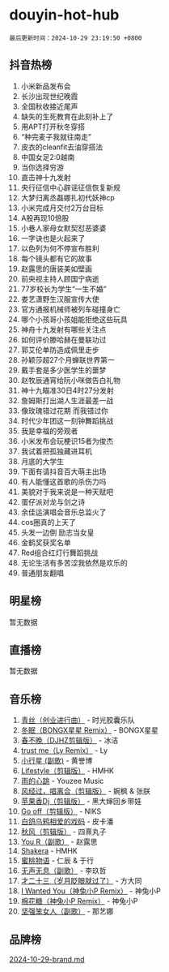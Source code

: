 # douyin-hot-hub

`最后更新时间：2024-10-29 23:19:50 +0800`

## 抖音热榜

1. 小米新品发布会
1. 长沙出现世纪晚霞
1. 全国秋收接近尾声
1. 缺失的生死教育在此刻补上了
1. 用APT打开秋冬穿搭
1. “种完麦子我就往南走”
1. 皮衣的cleanfit去油穿搭法
1. 中国女足2:0越南
1. 当你选择穷游
1. 直击神十九发射
1. 央行征信中心辟谣征信恢复新规
1. 大梦归离丞磊娜扎初代妖神cp
1. 小米完成月交付2万台目标
1. A股再现10倍股
1. 小巷人家母女默契怼恶婆婆
1. 一字诀也是火起来了
1. 以色列为何不停宣布胜利
1. 每个镜头都有它的故事
1. 赵露思的唐装美如壁画
1. 前央视主持人顾国宁病逝
1. 77岁校长为学生“一生不婚”
1. 娄艺潇野生汉服宣传大使
1. 官方通报机械师被列车碰撞身亡
1. 哪个小孩哥小孩姐能拒绝这些玩具
1. 神舟十九发射有哪些关注点
1. 如何评价滕哈赫在曼联功过
1. 郭艾伦单防造成佩里走步
1. 孙颖莎超27个月蝉联世界第一
1. 戴手套是多少医学生的噩梦
1. 赵牧辰通宵给阮小咪做告白礼物
1. 神十九瞄准30日4时27分发射
1. 詹姆斯打出湖人生涯最差一战
1. 像玫瑰错过花期 而我错过你
1. 时代少年团这一刻钟舞蹈挑战
1. 我是幸福的旁观者
1. 小米发布会玩梗识15者为俊杰
1. 我试着把孤独藏进耳机
1. 月底的大学生
1. 下面有请抖音百大萌主出场
1. 有人能懂这首歌的杀伤力吗
1. 美貌对于我来说是一种天赋吧
1. 蛋仔派对龙与剑之诗
1. 余佳运演唱会音乐总监火了
1. cos圈真的上天了
1. 头发一边倒 励志当女皇
1. 金鹤奖获奖名单
1. Red组合红灯行舞蹈挑战
1. 无论生活有多苦涩我依然是欢乐的
1. 普通朋友翻唱

## 明星榜

暂无数据

## 直播榜

暂无数据

## 音乐榜

1. [青丝（创业进行曲）](https://sf3-cdn-tos.douyinstatic.com/obj/tos-cn-ve-2774/ooYARJB5iBRNhCOkDsS3BAKW91CIMoQfwzwKLi) - 时光胶囊乐队
1. [冬眠（BONGX星星 Remix）](https://sf5-hl-cdn-tos.douyinstatic.com/obj/tos-cn-ve-2774/oMCfFFoE3LwQ7agAgOIG4ieExqkeAsxNBEkLdz) - BONGX星星
1. [春不晚（DJHZ剪辑版）](https://sf5-hl-cdn-tos.douyinstatic.com/obj/tos-cn-ve-2774/osEZa7YZ6wNo9QDABgfGFaCQKRQTNafsBJDnKt) - 冰洁
1. [trust me（Ly Remix）](https://sf5-hl-cdn-tos.douyinstatic.com/obj/tos-cn-ve-2774/oUo1M8fz5AfmMSExABQQKFE0eCMWgsiccfqrMA) - Ly
1. [小行星 (副歌)](https://sf5-hl-cdn-tos.douyinstatic.com/obj/tos-cn-ve-2774/oArWEvgkJwVsB0KMIw6iBsAoHAciIjJqzWeTQr) - 黄誉博
1. [Lifestyle（剪辑版）](https://sf5-hl-cdn-tos.douyinstatic.com/obj/tos-cn-ve-2774/owfqGgjwG3V5lCLaAIezFMeg3LtuKNBaZKgzPV) - HMHK
1. [雨的心跳](https://sf5-hl-cdn-tos.douyinstatic.com/obj/tos-cn-ve-2774/o0vI5NZuiJgxWIQQFhXO0RTrsiIAsBSiMIECz) - Youzee Music
1. [风经过，唱离合（剪辑版）](https://sf5-hl-cdn-tos.douyinstatic.com/obj/tos-cn-ve-2774/okllg5DG2MmUF3aiiDfBZx6ZLvfwOTtbCEAHyI) - 婉枫 & 张朕
1. [苹果香Dj（剪辑版）](https://sf5-hl-cdn-tos.douyinstatic.com/obj/tos-cn-ve-2774/oEeIEQbYGAOspCTRAIeYF4Ok8LgZ8NBaRe4ztR) - 黑大婶回乡带娃
1. [Go off（剪辑版）](https://sf3-cdn-tos.douyinstatic.com/obj/tos-cn-ve-2774/oYLJZTCGnIQBt2BsMBCFksOEMnDQesCr2gfZ7N) - NIKS
1. [白鸽乌鸦相爱的戏码](https://sf3-cdn-tos.douyinstatic.com/obj/tos-cn-ve-2774/oMVVEf6eDAOmFtNtCsEqKpIorBDM8Nkg6TZRqC) - 皮卡潘
1. [秋风（剪辑版）](https://sf5-hl-cdn-tos.douyinstatic.com/obj/tos-cn-ve-2774/ocGaU84LfAfzMd2wbXdQFpCGhBiXg82JNMRRie) - 四熹丸子
1. [You R（副歌）](https://sf5-hl-cdn-tos.douyinstatic.com/obj/tos-cn-ve-2774/oc0MZn9aEfLkCFLIxKQQcgBjS9mBBuDttYPfZ1) - 赵露思
1. [Shakera](https://sf5-hl-cdn-tos.douyinstatic.com/obj/tos-cn-ve-2774/ocKtEBgQ8FiQCBDf3nj9Z9gEGEQ4fAZDYEocLY) - HMHK
1. [蜜桃物语](https://sf3-cdn-tos.douyinstatic.com/obj/tos-cn-ve-2774/oIhOSCZtIACtYU4XQkngiW9kCBfVD1Fz9IYeqL) - 仁辰 & 于行
1. [无声无息（副歌）](https://sf3-cdn-tos.douyinstatic.com/obj/tos-cn-ve-2774/osmzBBdYMBoz2NHW7AYiZEErnITswCiYzuA3Nf) - 李玖哲
1. [才二十三（岁月眨眼就过了）](https://sf5-hl-cdn-tos.douyinstatic.com/obj/tos-cn-ve-2774/oYAvkTrUXEBMWYUbL3nl8i01MJ5skiIZASC2H) - 方大同
1. [I Wanted You（神兔小P Remix）](https://sf5-hl-cdn-tos.douyinstatic.com/obj/tos-cn-ve-2774/o4CAubmDQdZeEkstFnCvKIMDag8D2BSBOjfNuh) - 神兔小P
1. [棉花糖（神兔小P Remix）](https://sf3-cdn-tos.douyinstatic.com/obj/tos-cn-ve-2774/o0pEDf1GaEfEYJ1FbgOAFCITQ1zeFD3kgBWGcG) - 神兔小P
1. [坚强笨女人（副歌）](https://sf3-cdn-tos.douyinstatic.com/obj/tos-cn-ve-2774/ospNInQiZvGWyBVg5zkNsAMct5uJIg1CrZiPL) - 那艺娜

## 品牌榜

[2024-10-29-brand.md](2024-10-29-brand.md)
